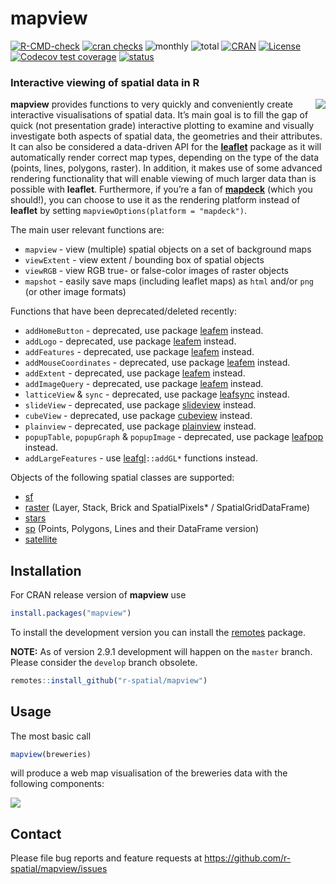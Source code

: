 
# mapview

<!-- badges: start -->

[![R-CMD-check](https://github.com/r-spatial/mapview/actions/workflows/R-CMD-check.yaml/badge.svg)](https://github.com/r-spatial/mapview/actions/workflows/R-CMD-check.yaml)
[![cran
checks](https://badges.cranchecks.info/worst/mapview.svg)](https://cran.r-project.org/web/checks/check_results_mapview.html)
![monthly](https://cranlogs.r-pkg.org/badges/mapview)
![total](https://cranlogs.r-pkg.org/badges/grand-total/mapview)
[![CRAN](https://www.r-pkg.org/badges/version/mapview?color=009999)](https://cran.r-project.org/package=mapview)
[![License](https://img.shields.io/badge/license-GPL%20%28%3E=%203%29-lightgrey.svg?style=flat)](https://www.gnu.org/licenses/gpl-3.0.html)
[![Codecov test
coverage](https://codecov.io/gh/r-spatial/mapview/graph/badge.svg)](https://app.codecov.io/gh/r-spatial/mapview)
[![status](https://tinyverse.netlify.com/badge/mapview)](https://CRAN.R-project.org/package=mapview)
<!-- badges: end -->

### Interactive viewing of spatial data in R

<a href="https://github.com/tim-salabim/mvl"><img align="right" src="https://github.com/tim-salabim/mvl/blob/cstriestohelp/imagery/animated/box_anim.gif?raw=true" /></a>

**mapview** provides functions to very quickly and conveniently create
interactive visualisations of spatial data. It’s main goal is to fill
the gap of quick (not presentation grade) interactive plotting to
examine and visually investigate both aspects of spatial data, the
geometries and their attributes. It can also be considered a data-driven
API for the [**leaflet**](https://cran.r-project.org/package=leaflet)
package as it will automatically render correct map types, depending on
the type of the data (points, lines, polygons, raster). In addition, it
makes use of some advanced rendering functionality that will enable
viewing of much larger data than is possible with **leaflet**.
Furthermore, if you’re a fan of
[**mapdeck**](https://cran.r-project.org/package=mapdeck) (which you
should!), you can choose to use it as the rendering platform instead of
**leaflet** by setting `mapviewOptions(platform = "mapdeck")`.

The main user relevant functions are:

- `mapview` - view (multiple) spatial objects on a set of background
  maps
- `viewExtent` - view extent / bounding box of spatial objects
- `viewRGB` - view RGB true- or false-color images of raster objects
- `mapshot` - easily save maps (including leaflet maps) as `html` and/or
  `png` (or other image formats)

Functions that have been deprecated/deleted recently:

- `addHomeButton` - deprecated, use package
  [leafem](https://CRAN.R-project.org/package=leafem) instead.
- `addLogo` - deprecated, use package
  [leafem](https://CRAN.R-project.org/package=leafem) instead.
- `addFeatures` - deprecated, use package
  [leafem](https://CRAN.R-project.org/package=leafem) instead.
- `addMouseCoordinates` - deprecated, use package
  [leafem](https://CRAN.R-project.org/package=leafem) instead.
- `addExtent` - deprecated, use package
  [leafem](https://CRAN.R-project.org/package=leafem) instead.
- `addImageQuery` - deprecated, use package
  [leafem](https://CRAN.R-project.org/package=leafem) instead.
- `latticeView` & `sync` - deprecated, use package
  [leafsync](https://CRAN.R-project.org/package=leafsync) instead.
- `slideView` - deprecated, use package
  [slideview](https://CRAN.R-project.org/package=slideview) instead.
- `cubeView` - deprecated, use package
  [cubeview](https://CRAN.R-project.org/package=cubeview) instead.
- `plainview` - deprecated, use package
  [plainview](https://CRAN.R-project.org/package=plainview) instead.
- `popupTable`, `popupGraph` & `popupImage` - deprecated, use package
  [leafpop](https://CRAN.R-project.org/package=leafpop) instead.
- `addLargeFeatures` - use
  [leafgl](https://CRAN.R-project.org/package=leafgl)`::addGL*`
  functions instead.

Objects of the following spatial classes are supported:

- [sf](https://cran.r-project.org/package=sf)
- [raster](https://cran.r-project.org/package=raster) (Layer, Stack,
  Brick and SpatialPixels\* / SpatialGridDataFrame)
- [stars](https://cran.r-project.org/package=stars)
- [sp](https://cran.r-project.org/package=sp) (Points, Polygons, Lines
  and their DataFrame version)
- [satellite](https://cran.r-project.org/package=satellite)

## Installation

For CRAN release version of **mapview** use

``` r
install.packages("mapview")
```

To install the development version you can install the
[remotes](https://cran.r-project.org/package=remotes) package.

**NOTE:** As of version 2.9.1 development will happen on the `master`
branch. Please consider the `develop` branch obsolete.

``` r
remotes::install_github("r-spatial/mapview")
```

## Usage

The most basic call

``` r
mapview(breweries)
```

will produce a web map visualisation of the breweries data with the
following components:

![](man/figures/basic_small.png)

## Contact

Please file bug reports and feature requests at
<https://github.com/r-spatial/mapview/issues>
